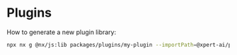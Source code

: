 # Plugins

How to generate a new plugin library:

```bash
npx nx g @nx/js:lib packages/plugins/my-plugin --importPath=@xpert-ai/plugin-my-plugin --unitTestRunner=jest --publishable --bundler=rollup
```

